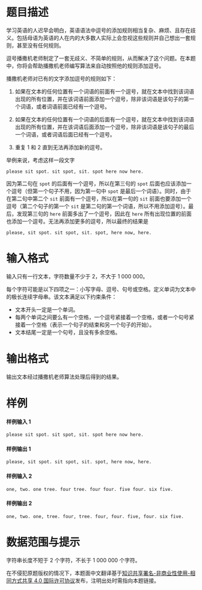 
# 题目描述

学习英语的人迟早会明白，英语语法中逗号的添加规则相当复杂、麻烦、且存在歧义。包括母语为英语的人在内的大多数人实际上会忽视这些规则并自己想出一套规则，甚至没有任何规则。

逗号播撒机老师制定了一套无歧义、不简单的规则，从而解决了这个问题。在本题中，你将会帮助播撒机老师编写算法来自动按照他的规则添加逗号。

播撒机老师对已有的文字添加逗号的规则如下：
1. 如果在文本的任何位置有一个词语的前面有一个逗号，就在文本中找到该词语出现的所有位置，并在该词语前面添加一个逗号，除非该词语是该句子的第一个词语，或者词语前面已经有一个逗号。

2. 如果在文本的任何位置有一个词语的后面有一个逗号，就在文本中找到该词语出现的所有位置，并在该词语后面添加一个逗号，除非该词语是该句子的最后一个词语，或者词语后面已经有一个逗号。

3. 重复 1 和 2 直到无法再添加新的逗号。

举例来说，考虑这样一段文字
```plain
please sit spot. sit spot, sit. spot here now here.
```
因为第二句在 `spot` 的后面有一个逗号，所以在第三句的 `spot` 后面也应该添加一个逗号（但第一个句子不用，因为第一句中 `spot` 是最后一个词语）。同时，由于在第二句中第二个 `sit` 前面有一个逗号，所以在第一句的 `sit` 前面也要添加一个逗号（第二个句子的第一个 `sit` 是第二句的第一个词语，所以不用添加逗号）。最后，发现第三句的 `here` 前面多出了一个逗号，因此在 `here` 所有出现位置的前面也添加一个逗号。无法再添加更多的逗号，所以最终的结果是
```plain
please, sit spot. sit spot, sit. spot, here now, here.
```

# 输入格式

输入只有一行文本，字符数量不少于 $2$，不大于 $1\ 000\ 000$。

每个字符可能是以下四项之一：小写字母、逗号、句号或空格。定义单词为文本中的极长连续字母串。该文本满足以下约束条件：
* 文本开头一定是一个单词。
* 每两个单词之间要么有一个空格，一个逗号紧接着一个空格，或者一个句号紧接着一个空格（表示一个句子的结束和另一个句子的开始）。
* 文本结尾一定是一个句号，且没有多余空格。

# 输出格式

输出文本经过播撒机老师算法处理后得到的结果。

# 样例

#### 样例输入 1
```plain
please sit spot. sit spot, sit. spot here now here.
```
#### 样例输出 1
```plain
please, sit spot. sit spot, sit. spot, here now, here.
```
#### 样例输入 2
```plain
one, two. one tree. four tree. four four. five four. six five.
```
#### 样例输出 2
```plain
one, two. one, tree. four, tree. four, four. five, four. six five.
```

# 数据范围与提示

字符串长度不短于 $2$ 个字符，不长于 $1\ 000\ 000$ 个字符。

在不侵犯原题版权的情况下，本题面中文翻译基于[知识共享署名-非商业性使用-相同方式共享 4.0 国际许可协议](http://creativecommons.org/licenses/by-nc-sa/4.0/)发布，注明出处时需指向本题链接。

